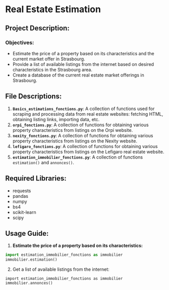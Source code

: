 # Real Estate Estimation

## Project Description:

### Objectives:
- Estimate the price of a property based on its characteristics and the current market offer in Strasbourg.
- Provide a list of available listings from the internet based on desired characteristics in the Strasbourg area.
- Create a database of the current real estate market offerings in Strasbourg.

## File Descriptions:
1) **`Basics_estimations_fonctions.py`**: A collection of functions used for scraping and processing data from real estate websites: fetching HTML, obtaining listing links, importing data, etc.
2) **`orpi_fonctions.py`**: A collection of functions for obtaining various property characteristics from listings on the Orpi website.
3) **`nexity_fonctions.py`**: A collection of functions for obtaining various property characteristics from listings on the Nexity website.
4) **`lefigaro_fonctions.py`**: A collection of functions for obtaining various property characteristics from listings on the Lefigaro real estate website.
5) **`estimation_immobilier_fonctions.py`**: A collection of functions `estimation()` and `annonces()`.

## Required Libraries:
- requests
- pandas  
- numpy  
- bs4
- scikit-learn
- scipy 

## Usage Guide:

1) **Estimate the price of a property based on its characteristics:**

```python
import estimation_immobilier_fonctions as immobilier
immobilier.estimation()
```

2) Get a list of available listings from the internet:

```
import estimation_immobilier_fonctions as immobilier
immobilier.annonces()
```

 
